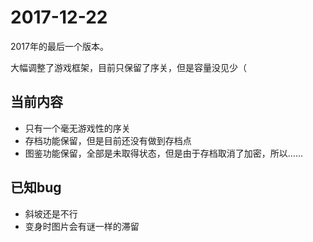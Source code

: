 # 2017-12-22

2017年的最后一个版本。

大幅调整了游戏框架，目前只保留了序关，但是容量没见少（

## 当前内容

- 只有一个毫无游戏性的序关
- 存档功能保留，但是目前还没有做到存档点
- 图鉴功能保留，全部是未取得状态，但是由于存档取消了加密，所以……

## 已知bug

- 斜坡还是不行
- 变身时图片会有谜一样的滞留
